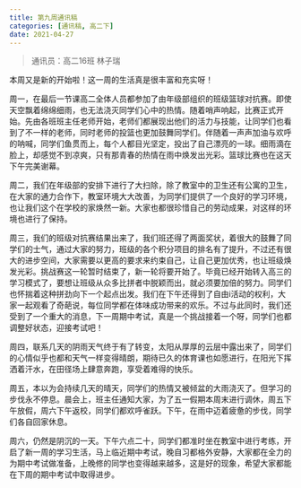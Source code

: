 ```yaml
---
title: 第九周通讯稿
categories: [通讯稿, 高二下]
date: 2021-04-27
---
```


> 通讯员：高二16班 林子瑞

本周又是新的开始啦！这一周的生活真是很丰富和充实呀！

周一，在最后一节课高二全体人员都参加了由年级部组织的班级篮球对抗赛。即使天空飘着绵绵细雨，也无法浇灭同学们心中的热情。随着哨声响起，比赛正式开始。先由各班班主任老师开始，老师们都展现出他们的活力与技能，让同学们也看到了不一样的老师，同时老师的投篮也更加鼓舞同学们。伴随着一声声加油与欢呼的呐喊，同学们鱼贯而上，每个人都目光坚定，投出了自己漂亮的一球。细雨滴在脸上，却感觉不到凉爽，只有那青春的热情在雨中焕发出光彩。篮球比赛也在这天下午完美谢幕。

周二，我们在年级部的安排下进行了大扫除，除了教室中的卫生还有公寓的卫生，在大家的通力合作下，教室环境大大改善，为同学们提供了一个良好的学习环境，也让我们这个在学校的家焕然一新。大家也都很珍惜自己的劳动成果，对这样的环境也进行了保持。

周三，我们的班级对抗赛结果出来了，我们班还得了两面奖状，着很大的鼓舞了同学们的士气，通过大家的努力，班级的各个积分项目的排名有了提升，不过还有很大的进步空间，大家需要以更高的要求来约束自己，让自己更加优秀，也让班级焕发光彩。挑战赛这一轮暂时结束了，新一轮将要开始了。毕竟已经开始转入高三的学习模式了，要想让班级从众多比拼者中脱颖而出，就必须要加倍的努力。同学们也怀揣着这种拼劲向下一个起点出发。我们在下午还得到了自由i活动的权利，大家一起观看了奇葩说，每位同学都在体味成功带来的欢乐。不过与此同时，我们还受到了一个重大的消息，下一周期中考试，真是一个挑战接着一个呀，同学们也都调整好状态，迎接考试吧！

周四，联系几天的阴雨天气终于有了转变，太阳从厚厚的云层中露出来了，同学们的心情似乎也都和天气一样变得晴朗，期待已久的体育课也如愿进行，在阳光下挥洒着汗水，在田径场上肆意奔跑，享受着难得的快乐。

周五，本以为会持续几天的晴天，同学们的热情又被倾盆的大雨浇灭了。但学习的步伐永不停息。晨会上，班主任通知大家，为了五一假期本周末进行调休，周五下午放假，周六下午返校，同学们都欢呼雀跃。下午，在雨中迈着疲惫的步伐，同学们各自回家休息。

周六，仍然是阴沉的一天。下午六点二十，同学们都准时坐在教室中进行考练，开启了新一周的学习生活，马上临近期中考试，晚自习都格外安静，大家都在全力的为期中考试做准备，上晚修的同学也变得越来越多，这是好的现象，希望大家都能在下周的期中考试中取得进步。

